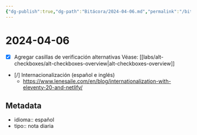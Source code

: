 ```yaml
---
{"dg-publish":true,"dg-path":"Bitácora/2024-04-06.md","permalink":"/bitacora/2024-04-06/","title":"2024-04-06","tags":["Bitácora"],"noteIcon":"\"0\"","created":"2024-04-06T13:26:36.698-06:00","updated":"2024-04-06T14:11:27.089-06:00"}
---
```


# 2024-04-06

- [x] Agregar casillas de verificación alternativas
	Véase: [[labs/alt-checkboxes/alt-checkboxes-overview\|alt-checkboxes-overview]]
- [/] Internacionalización (español e inglés)
	- https://www.lenesaile.com/en/blog/internationalization-with-eleventy-20-and-netlify/

## Metadata
- idioma:: español
- tipo:: nota diaria